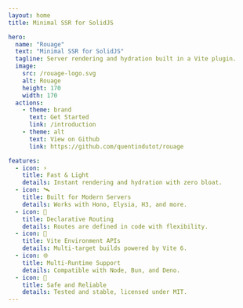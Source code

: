 ```yaml
---
layout: home
title: Minimal SSR for SolidJS

hero:
  name: "Rouage"
  text: "Minimal SSR for SolidJS"
  tagline: Server rendering and hydration built in a Vite plugin.
  image:
    src: /rouage-logo.svg
    alt: Rouage
    height: 170
    width: 170
  actions:
    - theme: brand
      text: Get Started
      link: /introduction
    - theme: alt
      text: View on Github
      link: https://github.com/quentindutot/rouage

features:
  - icon: ⚡️
    title: Fast & Light
    details: Instant rendering and hydration with zero bloat.
  - icon: 🛰️
    title: Built for Modern Servers
    details: Works with Hono, Elysia, H3, and more.
  - icon: 🧭
    title: Declarative Routing
    details: Routes are defined in code with flexibility.
  - icon: 🧪
    title: Vite Environment APIs
    details: Multi-target builds powered by Vite 6.
  - icon: 🌐
    title: Multi-Runtime Support
    details: Compatible with Node, Bun, and Deno.
  - icon: 🧱
    title: Safe and Reliable
    details: Tested and stable, licensed under MIT.
---
```

